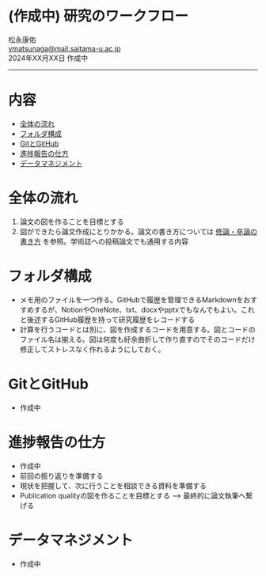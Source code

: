 # (作成中) 研究のワークフロー

松永康佑  
ymatsunaga@mail.saitama-u.ac.jp  
2024年XX月XX日 作成中

---

# 内容

- [全体の流れ](#全体の流れ)
- [フォルダ構成](#フォルダ構成)
- [GitとGitHub](#GitとGitHub)
- [進捗報告の仕方](#進捗報告の仕方)
- [データマネジメント](#データマネジメント)

# 全体の流れ

1. 論文の図を作ることを目標とする
2. 図ができたら論文作成にとりかかる。論文の書き方については [修論・卒論の書き方](https://www.bio.ics.saitama-u.ac.jp/howto/%E4%BF%AE%E8%AB%96%E3%83%BB%E5%8D%92%E8%AB%96%E3%81%AE%E6%9B%B8%E3%81%8D%E6%96%B9.html) を参照。学術誌への投稿論文でも通用する内容

# フォルダ構成

- メモ用のファイルを一つ作る。GitHubで履歴を管理できるMarkdownをおすすめするが、NotionやOneNote、txt、docxやpptxでもなんでもよい。これと後述するGitHub履歴を持って研究履歴をレコードする
- 計算を行うコードとは別に、図を作成するコードを用意する。図とコードのファイル名は揃える。図は何度も紆余曲折して作り直すのでそのコードだけ修正してストレスなく作れるようにしておく。

# GitとGitHub

- 作成中

# 進捗報告の仕方

- 作成中
- 前回の振り返りを準備する
- 現状を把握して、次に行うことを相談できる資料を準備する
- Publication qualityの図を作ることを目標とする --> 最終的に論文執筆へ繋げる

# データマネジメント

- 作成中

